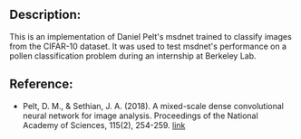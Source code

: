 ## Description:
This is an implementation of Daniel Pelt's msdnet trained to classify images from the CIFAR-10 dataset. 
It was used to test msdnet's performance on a pollen classification problem during an internship at Berkeley Lab.

## Reference:
* Pelt, D. M., & Sethian, J. A. (2018). A mixed-scale dense convolutional neural network for image analysis. Proceedings of the National Academy of Sciences, 115(2), 254-259. [link](https://www.pnas.org/content/115/2/254)

